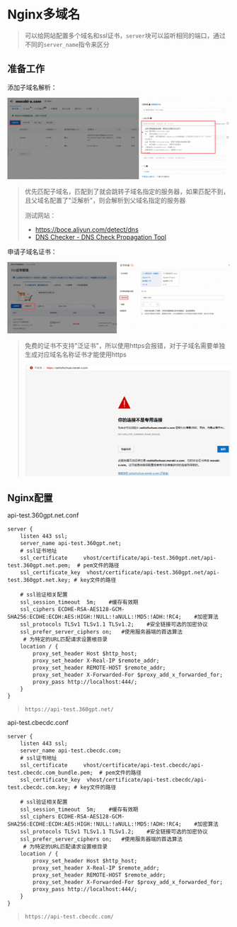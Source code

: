 # Nginx多域名

> 可以给网站配置多个域名和ssl证书，`server`块可以监听相同的端口，通过不同的`server_name`指令来区分

## 准备工作

添加子域名解析：

<img src="img/6.Nginx多域名/image-20240808184945056.png" alt="image-20240808184945056" style="zoom:80%;" />

> 优先匹配子域名，匹配到了就会跳转子域名指定的服务器，如果匹配不到，且父域名配置了"泛解析"，则会解析到父域名指定的服务器
>
> 测试网站：
>
> - https://boce.aliyun.com/detect/dns
> - [DNS Checker - DNS Check Propagation Tool](https://dnschecker.org/)

申请子域名证书：

<img src="img/6.Nginx多域名/image-20240808185429548.png" alt="image-20240808185429548" style="zoom: 80%;" />

> 免费的证书不支持"泛证书"，所以使用https会报错，对于子域名需要单独生成对应域名名称证书才能使用https
>
> ![image-20240812122814270](img/6.Nginx多域名/image-20240812122814270.png)

## Nginx配置

api-test.360gpt.net.conf

```nginx
server {
	listen 443 ssl;
	server_name api-test.360gpt.net;
	# ssl证书地址
	ssl_certificate     vhost/certificate/api-test.360gpt.net/api-test.360gpt.net.pem;  # pem文件的路径
	ssl_certificate_key  vhost/certificate/api-test.360gpt.net/api-test.360gpt.net.key; # key文件的路径

	# ssl验证相关配置
	ssl_session_timeout  5m;    #缓存有效期
	ssl_ciphers ECDHE-RSA-AES128-GCM-SHA256:ECDHE:ECDH:AES:HIGH:!NULL:!aNULL:!MD5:!ADH:!RC4;    #加密算法
	ssl_protocols TLSv1 TLSv1.1 TLSv1.2;    #安全链接可选的加密协议
	ssl_prefer_server_ciphers on;   #使用服务器端的首选算法
	 # 为特定的URL匹配请求设置根目录
	location / {
		proxy_set_header Host $http_host;
		proxy_set_header X-Real-IP $remote_addr;
		proxy_set_header REMOTE-HOST $remote_addr;
		proxy_set_header X-Forwarded-For $proxy_add_x_forwarded_for;
		proxy_pass http://localhost:444/;
	}
}
```

> ```
> https://api-test.360gpt.net/
> ```

api-test.cbecdc.conf

```nginx
server {
	listen 443 ssl;
	server_name api-test.cbecdc.com;
	# ssl证书地址
	ssl_certificate     vhost/certificate/api-test.cbecdc/api-test.cbecdc.com_bundle.pem;  # pem文件的路径
	ssl_certificate_key  vhost/certificate/api-test.cbecdc/api-test.cbecdc.com.key; # key文件的路径

	# ssl验证相关配置
	ssl_session_timeout  5m;    #缓存有效期
	ssl_ciphers ECDHE-RSA-AES128-GCM-SHA256:ECDHE:ECDH:AES:HIGH:!NULL:!aNULL:!MD5:!ADH:!RC4;    #加密算法
	ssl_protocols TLSv1 TLSv1.1 TLSv1.2;    #安全链接可选的加密协议
	ssl_prefer_server_ciphers on;   #使用服务器端的首选算法
	 # 为特定的URL匹配请求设置根目录
	location / {
		proxy_set_header Host $http_host;
		proxy_set_header X-Real-IP $remote_addr;
		proxy_set_header REMOTE-HOST $remote_addr;
		proxy_set_header X-Forwarded-For $proxy_add_x_forwarded_for;
		proxy_pass http://localhost:444/;
	}
}
```

> ```
> https://api-test.cbecdc.com/
> ```